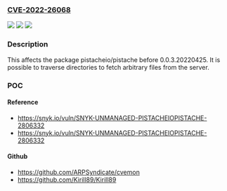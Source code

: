 ### [CVE-2022-26068](https://cve.mitre.org/cgi-bin/cvename.cgi?name=CVE-2022-26068)
![](https://img.shields.io/static/v1?label=Product&message=pistacheio%2Fpistache&color=blue)
![](https://img.shields.io/static/v1?label=Version&message=%3C%200.0.3.20220425%20&color=brighgreen)
![](https://img.shields.io/static/v1?label=Vulnerability&message=Path%20Traversal&color=brighgreen)

### Description

This affects the package pistacheio/pistache before 0.0.3.20220425. It is possible to traverse directories to fetch arbitrary files from the server.

### POC

#### Reference
- https://snyk.io/vuln/SNYK-UNMANAGED-PISTACHEIOPISTACHE-2806332
- https://snyk.io/vuln/SNYK-UNMANAGED-PISTACHEIOPISTACHE-2806332

#### Github
- https://github.com/ARPSyndicate/cvemon
- https://github.com/Kirill89/Kirill89

